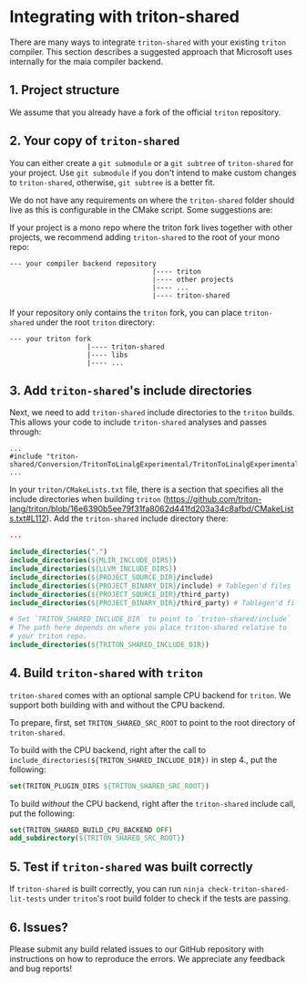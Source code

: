 # Integrating with triton-shared

There are many ways to integrate `triton-shared` with your existing `triton` compiler. This section describes a suggested approach that Microsoft uses internally for the maia compiler backend.

## 1. Project structure

We assume that you already have a fork of the official `triton` repository.

## 2. Your copy of `triton-shared`

You can either create a `git submodule` or a `git subtree` of `triton-shared` for your project.
Use `git submodule` if you don't intend to make custom changes to `triton-shared`, otherwise, `git subtree` is a better fit.

We do not have any requirements on where the `triton-shared` folder should live as this is configurable in the CMake script. Some suggestions are:

If your project is a mono repo where the triton fork lives together with other projects, we recommend adding `triton-shared` to the root of your mono repo:

```
--- your compiler backend repository
                                   |---- triton
                                   |---- other projects
                                   |---- ...
                                   |---- triton-shared
```


If your repository only contains the `triton` fork, you can place `triton-shared` under the root `triton` directory:


```
--- your triton fork
                   |---- triton-shared
                   |---- libs
                   |---- ...

```

## 3. Add `triton-shared`'s include directories

Next, we need to add `triton-shared` include directories to the `triton` builds. This allows your code to include `triton-shared` analyses and passes through:

```
...
#include "triton-shared/Conversion/TritonToLinalgExperimental/TritonToLinalgExperimental.h"
...
```

In your `triton/CMakeLists.txt` file, there is a section that specifies all the include directories when building `triton` (https://github.com/triton-lang/triton/blob/16e6390b5ee79f31fa8062d441fd203a34c8afbd/CMakeLists.txt#L112). Add the `triton-shared` include directory there:

```cmake
...

include_directories(".")
include_directories(${MLIR_INCLUDE_DIRS})
include_directories(${LLVM_INCLUDE_DIRS})
include_directories(${PROJECT_SOURCE_DIR}/include)
include_directories(${PROJECT_BINARY_DIR}/include) # Tablegen'd files
include_directories(${PROJECT_SOURCE_DIR}/third_party)
include_directories(${PROJECT_BINARY_DIR}/third_party) # Tablegen'd files

# Set `TRITON_SHARED_INCLUDE_DIR` to point to `triton-shared/include`
# The path here depends on where you place triton-shared relative to
# your triton repo.
include_directories(${TRITON_SHARED_INCLUDE_DIR})
```

## 4. Build `triton-shared` with `triton`

`triton-shared` comes with an optional sample CPU backend for `triton`. We support both building with and without the CPU backend.

To prepare, first, set `TRITON_SHARED_SRC_ROOT` to point to the root directory of `triton-shared`.

To build with the CPU backend, right after the call to `include_directories(${TRITON_SHARED_INCLUDE_DIR})` in step 4., put the following:

```cmake
set(TRITON_PLUGIN_DIRS ${TRITON_SHARED_SRC_ROOT})
```

To build *without* the CPU backend, right after the `triton-shared` include call, put the following:

```cmake
set(TRITON_SHARED_BUILD_CPU_BACKEND OFF)
add_subdirectory(${TRITON_SHARED_SRC_ROOT})
```

## 5. Test if `triton-shared` was built correctly

If `triton-shared` is built correctly, you can run `ninja check-triton-shared-lit-tests` under `triton`'s root build folder to check if the tests are passing.

## 6. Issues?

Please submit any build related issues to our GitHub repository with instructions on how to reproduce the errors. We appreciate any feedback and bug reports!
